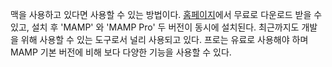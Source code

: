 맥을 사용하고 있다면 사용할 수 있는 방법이다. [홈페이지](https://www.mamp.info/)에서 무료로 다운로드 받을 수 있고, 설치 후 'MAMP' 와 'MAMP Pro' 두 버전이 동시에 설치된다. 최근까지도 개발을 위해 사용할 수 있는 도구로서 널리 사용되고 있다. 프로는 유료로 사용해야 하며 MAMP 기본 버전에 비해 보다 다양한 기능을 사용할 수 있다.
